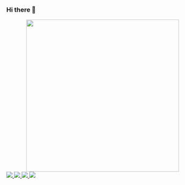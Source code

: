 ### Hi there 👋

<div id="header" align="center">
<!--   <img src="https://media.giphy.com/media/UQfw1nVKibzRqmtqm4/giphy-downsized-large.gif" width="200"/> -->
   <img src="https://pbs.twimg.com/media/FfarfQZX0AADrKJ?format=jpg&name=large" width="400"/>
</div>

<div id="badges">
  <a href="https://www.linkedin.com/in/shubham-kashyap-7b6774167/">
      <img src= "https://img.shields.io/badge/LinkedIn-blue?logo=linkedin&logoColor=white&style=for-the-badge">
  </a>
  <a href="https://twitter.com/Shubham16346470">
    <img src= "https://img.shields.io/badge/twitter-purple?logo=twitter&logoColor=white&style=for-the-badge">
  </a>
  <a href="https://leetcode.com/shubhamkashyap7200/">
    <img src= "https://img.shields.io/badge/leetcode-red?logo=leetcode&logoColor=white&style=for-the-badge">
  </a>
  <a href="https://shubhamkashyap1999.netlify.app">
    <img src= "https://img.shields.io/badge/website-green?logo=About.me&logoColor=white&style=for-the-badge">  
  </a>
</div>


<!-- https://media.giphy.com/media/UQfw1nVKibzRqmtqm4/giphy-downsized-large.gif -->
